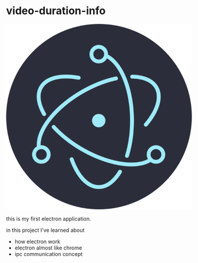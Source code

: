 # video-duration-info

![electron](/static/electron.png)

this is my first electron application.

in this project I've learned about

- how electron work
- electron almost like chrome
- ipc communication concept
